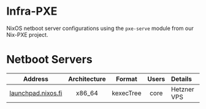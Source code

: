# Infra-PXE

NixOS netboot server configurations using the `pxe-serve` module from our Nix-PXE project.

# Netboot Servers

| Address | Architecture | Format       | Users | Details
| :-:     |  :-:         | :-:          | :-:   | :-
[launchpad.nixos.fi](http://launchpad.nixos.fi/) | x86_64 | kexecTree | core | Hetzner VPS
